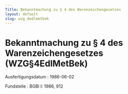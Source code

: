 ```yaml
---
Title: Bekanntmachung zu § 4 des Warenzeichengesetzes
layout: default
slug: wzg_4edlmetbek
---
```


# Bekanntmachung zu § 4 des Warenzeichengesetzes (WZG§4EdlMetBek)

Ausfertigungsdatum
:   1986-06-02

Fundstelle
:   BGBl I: 1986, 912

